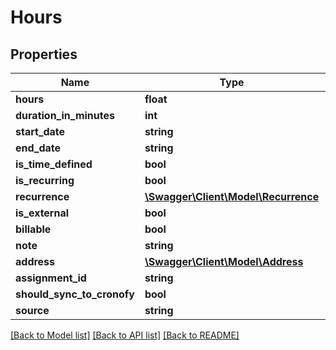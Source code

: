 # Hours

## Properties

 Name                       | Type                                                  | Description | Notes      
----------------------------|-------------------------------------------------------|-------------|------------
 **hours**                  | **float**                                             |             | [optional] 
 **duration_in_minutes**    | **int**                                               |             | [optional] 
 **start_date**             | **string**                                            |             | [optional] 
 **end_date**               | **string**                                            |             | [optional] 
 **is_time_defined**        | **bool**                                              |             | [optional] 
 **is_recurring**           | **bool**                                              |             | [optional] 
 **recurrence**             | [**\Swagger\Client\Model\Recurrence**](Recurrence.md) |             | [optional] 
 **is_external**            | **bool**                                              |             | [optional] 
 **billable**               | **bool**                                              |             | [optional] 
 **note**                   | **string**                                            |             | [optional] 
 **address**                | [**\Swagger\Client\Model\Address**](Address.md)       |             | [optional] 
 **assignment_id**          | **string**                                            |             | [optional] 
 **should_sync_to_cronofy** | **bool**                                              |             | [optional] 
 **source**                 | **string**                                            |             | [optional] 

[[Back to Model list]](../../README.md#documentation-for-models) [[Back to API list]](../../README.md#documentation-for-api-endpoints) [[Back to README]](../../README.md)


